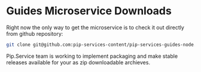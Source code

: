 # Guides Microservice Downloads

Right now the only way to get the microservice is to check it out directly from github repository:

```bash
git clone git@github.com:pip-services-content/pip-services-guides-node.git
```

Pip.Service team is working to implement packaging and make stable releases available for your 
as zip downloadable archieves.